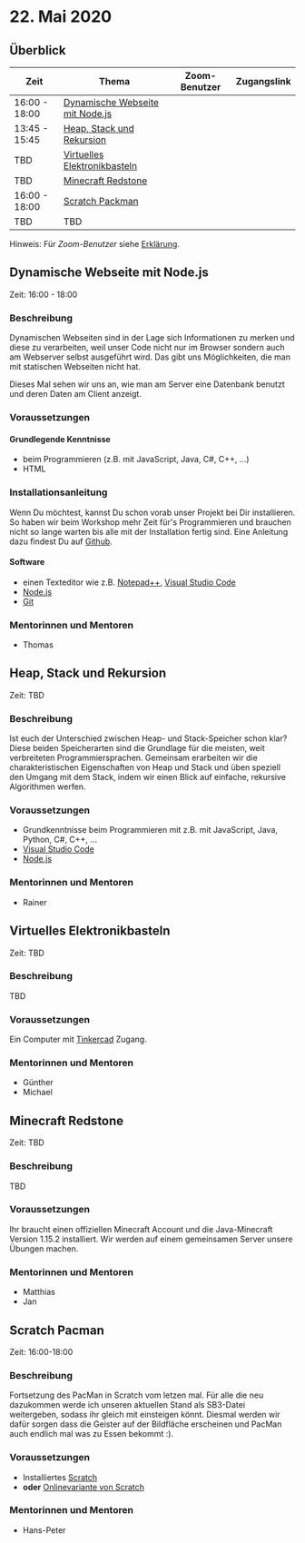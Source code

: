 # 22. Mai 2020


## Überblick

| Zeit        | Thema                                                                   | Zoom-Benutzer | Zugangslink                                       |
|-------------|-------------------------------------------------------------------------|---------------|---------------------------------------------------|
| 16:00 - 18:00 | [Dynamische Webseite mit Node.js](#dynamische-webseite-mit-nodejs)      |   |   |
| 13:45 - 15:45 | [Heap, Stack und Rekursion](#heap-stack-und-rekursion)                  |   |   |
| TBD           | [Virtuelles Elektronikbasteln](#virtuelles-elektronikbasteln)           |   |   |
| TBD           | [Minecraft Redstone](#minecraft-redstone)                               |   |   |
| 16:00 - 18:00 | [Scratch Packman](#scratch-pacman)                                      |   |   |
| TBD           | TBD                                                                     |   |   |

Hinweis: Für *Zoom-Benutzer* siehe [Erklärung](https://github.com/coderdojo-linz/coderdojo-online/blob/master/Zoom.md).


## Dynamische Webseite mit Node.js

Zeit: 16:00 - 18:00

### Beschreibung

Dynamischen Webseiten sind in der Lage sich Informationen zu merken und diese zu verarbeiten, weil unser Code nicht nur im Browser sondern auch am Webserver selbst ausgeführt wird. Das gibt uns Möglichkeiten, die man mit statischen Webseiten nicht hat. 

Dieses Mal sehen wir uns an, wie man am Server eine Datenbank benutzt und deren Daten am Client anzeigt.

### Voraussetzungen

#### Grundlegende Kenntnisse

* beim Programmieren (z.B. mit JavaScript, Java, C#, C++, ...)
* HTML

### Installationsanleitung

Wenn Du möchtest, kannst Du schon vorab unser Projekt bei Dir installieren. So haben wir beim Workshop mehr Zeit für's Programmieren und brauchen nicht so lange warten bis alle mit der Installation fertig sind. Eine Anleitung dazu findest Du auf [Github](https://github.com/coderdojo-neusiedl/dynamic-webpage/tree/workshop-20200522).

#### Software

* einen Texteditor wie z.B. [Notepad++](https://notepad-plus-plus.org), [Visual Studio Code](https://code.visualstudio.com)
* [Node.js](https://nodejs.org/en/download/)
* [Git](https://git-scm.com/download/win)

### Mentorinnen und Mentoren

* Thomas


## Heap, Stack und Rekursion

Zeit: TBD

### Beschreibung

Ist euch der Unterschied zwischen Heap- und Stack-Speicher schon klar? Diese beiden Speicherarten sind die Grundlage für die meisten, weit verbreiteten Programmiersprachen. Gemeinsam erarbeiten wir die charakteristischen Eigenschaften von Heap und Stack und üben speziell den Umgang mit dem Stack, indem wir einen Blick auf einfache, rekursive Algorithmen werfen.

### Voraussetzungen

* Grundkenntnisse beim Programmieren mit z.B. mit JavaScript, Java, Python, C#, C++, ...
* [Visual Studio Code](https://code.visualstudio.com)
* [Node.js](https://nodejs.org/en/download/)

### Mentorinnen und Mentoren

* Rainer


## Virtuelles Elektronikbasteln

Zeit: TBD

### Beschreibung

TBD

### Voraussetzungen

Ein Computer mit [Tinkercad](https://www.tinkercad.com) Zugang. 

### Mentorinnen und Mentoren

* Günther
* Michael


## Minecraft Redstone

Zeit: TBD

### Beschreibung

TBD

### Voraussetzungen

Ihr braucht einen offiziellen Minecraft Account und die Java-Minecraft Version 1.15.2 installiert. Wir werden auf einem gemeinsamen Server unsere Übungen machen.

### Mentorinnen und Mentoren

* Matthias
* Jan


## Scratch Pacman

Zeit: 16:00-18:00

### Beschreibung

Fortsetzung des PacMan in Scratch vom letzen mal. Für alle die neu dazukommen werde ich unseren aktuellen Stand als SB3-Datei weitergeben, sodass ihr gleich mit
einsteigen könnt. Diesmal werden wir dafür sorgen dass die Geister auf der Bildfläche erscheinen und PacMan auch endlich mal was zu Essen bekommt :).

### Voraussetzungen

* Installiertes [Scratch](https://scratch.mit.edu/download)
* **oder** [Onlinevariante von Scratch](https://scratch.mit.edu/)

### Mentorinnen und Mentoren

* Hans-Peter
